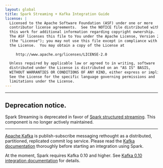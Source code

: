 ```yaml
---
layout: global
title: Spark Streaming + Kafka Integration Guide
license: |
  Licensed to the Apache Software Foundation (ASF) under one or more
  contributor license agreements.  See the NOTICE file distributed with
  this work for additional information regarding copyright ownership.
  The ASF licenses this file to You under the Apache License, Version 2.0
  (the "License"); you may not use this file except in compliance with
  the License.  You may obtain a copy of the License at
 
     http://www.apache.org/licenses/LICENSE-2.0
 
  Unless required by applicable law or agreed to in writing, software
  distributed under the License is distributed on an "AS IS" BASIS,
  WITHOUT WARRANTIES OR CONDITIONS OF ANY KIND, either express or implied.
  See the License for the specific language governing permissions and
  limitations under the License.
---
```


***************************************************************************************************
## Deprecation notice.
Spark Streaming is deprecated in favor of 
[Spark structured streaming](structured-streaming-programming-guide.md).
 This component is no longer actively maintained.
 
***************************************************************************************************

[Apache Kafka](https://kafka.apache.org/) is publish-subscribe messaging rethought as a distributed, partitioned, 
replicated commit log service.  Please read the [Kafka documentation](https://kafka.apache.org/documentation.html) 
thoroughly before starting an integration using Spark.

At the moment, Spark requires Kafka 0.10 and higher. See 
<a href="streaming-kafka-0-10-integration.html">Kafka 0.10 integration documentation</a> for details.
